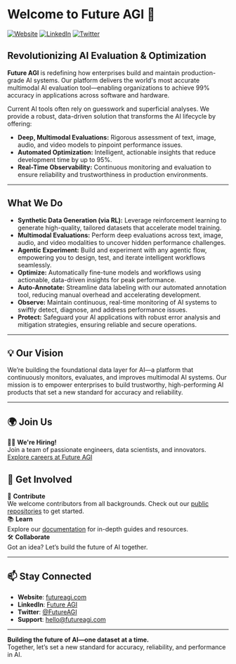 # Welcome to Future AGI 👋

[![Website](https://img.shields.io/website?url=https%3A%2F%2Ffutureagi.com)](https://futureagi.com)
[![LinkedIn](https://img.shields.io/badge/LinkedIn-Follow-blue)](https://linkedin.com/company/futureagi)
[![Twitter](https://img.shields.io/twitter/follow/futureagi_?style=social)](https://twitter.com/futureagi_)


## Revolutionizing AI Evaluation & Optimization

**Future AGI** is redefining how enterprises build and maintain production-grade AI systems. Our platform delivers the world's most accurate multimodal AI evaluation tool—enabling organizations to achieve 99% accuracy in applications across software and hardware.

Current AI tools often rely on guesswork and superficial analyses. We provide a robust, data-driven solution that transforms the AI lifecycle by offering:

- **Deep, Multimodal Evaluations:** Rigorous assessment of text, image, audio, and video models to pinpoint performance issues.
- **Automated Optimization:** Intelligent, actionable insights that reduce development time by up to 95%.
- **Real-Time Observability:** Continuous monitoring and evaluation to ensure reliability and trustworthiness in production environments.


---

## What We Do

- **Synthetic Data Generation (via RL):** Leverage reinforcement learning to generate high-quality, tailored datasets that accelerate model training.
- **Multimodal Evaluations:** Perform deep evaluations across text, image, audio, and video modalities to uncover hidden performance challenges.
- **Agentic Experiment:** Build and experiment with any agentic flow, empowering you to design, test, and iterate intelligent workflows seamlessly.
- **Optimize:** Automatically fine-tune models and workflows using actionable, data-driven insights for peak performance.
- **Auto-Annotate:** Streamline data labeling with our automated annotation tool, reducing manual overhead and accelerating development.
- **Observe:** Maintain continuous, real-time monitoring of AI systems to swiftly detect, diagnose, and address performance issues.
- **Protect:** Safeguard your AI applications with robust error analysis and mitigation strategies, ensuring reliable and secure operations.


---

## 💡 Our Vision

We’re building the foundational data layer for AI—a platform that continuously monitors, evaluates, and improves multimodal AI systems. Our mission is to empower enterprises to build trustworthy, high-performing AI products that set a new standard for accuracy and reliability.


---

## 🌍 Join Us

👨‍💻 **We're Hiring!**  
Join a team of passionate engineers, data scientists, and innovators. [Explore careers at Future AGI](https://futureagi.com/careers)


## 🌟 Get Involved

🎉 **Contribute**  
We welcome contributors from all backgrounds. Check out our [public repositories](https://github.com/orgs/future-agi/repositories) to get started.  
📚 **Learn**  
Explore our [documentation](https://docs.futureagi.com) for in-depth guides and resources.  
🛠 **Collaborate**  
Got an idea? Let’s build the future of AI together.

---

## 📫 Stay Connected

- **Website**: [futureagi.com](https://futureagi.com)  
- **LinkedIn**: [Future AGI](https://linkedin.com/company/futureagi)  
- **Twitter**: [@FutureAGI](https://twitter.com/futureagi_)  
- **Support**: [hello@futureagi.com](mailto:hello@futureagi.com)

---

**Building the future of AI—one dataset at a time.**  
Together, let’s set a new standard for accuracy, reliability, and performance in AI.


